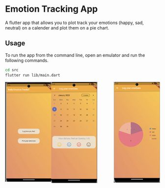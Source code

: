 # Emotion Tracking App
A flutter app that allows you to plot track your emotions (happy, sad, neutral) on a calender and plot them on a pie chart.

## Usage

To run the app from the command line, open an emulator and run the following commands.
```bash
cd src
flutter run lib/main.dart
```

<img align="left" src="Homescreen.png" width="150">
<img align="center" src="Calender.png" width="150">
<img align="right" src="Pie.png" width="150">
